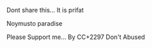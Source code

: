 Dont share this...
It is prifat


Noymusto paradise 


Please Support me...
By CC+2297
Don't Abused 
